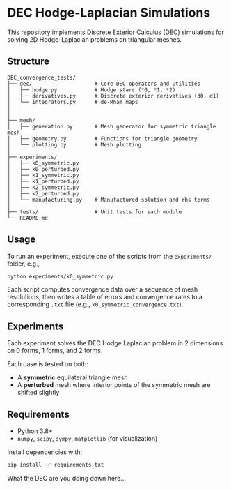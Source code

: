 # DEC Hodge-Laplacian Simulations

This repository implements Discrete Exterior Calculus (DEC) simulations for solving 2D Hodge-Laplacian problems on triangular meshes.

## Structure

```
DEC_convergence_tests/
├── dec/                    # Core DEC operators and utilities
│   ├── hodge.py            # Hodge stars (*0, *1, *2)
│   ├── derivatives.py      # Discrete exterior derivatives (d0, d1)
│   └── integrators.py      # de-Rham maps
│   
│
├── mesh/
│   ├── generation.py       # Mesh generator for symmetric triangle mesh
│   ├── geometry.py         # Functions for triangle geometry
│   └── plotting.py         # Mesh plotting
│
├── experiments/
│   ├── k0_symmetric.py
│   ├── k0_perturbed.py
│   ├── k1_symmetric.py
│   ├── k1_perturbed.py
│   ├── k2_symmetric.py
│   ├── k2_perturbed.py
│   └── manufacturing.py    # Manufactured solution and rhs terms
│
├── tests/                  # Unit tests for each module
└── README.md
```

## Usage

To run an experiment, execute one of the scripts from the `experiments/` folder, e.g.,

```bash
python experiments/k0_symmetric.py
```

Each script computes convergence data over a sequence of mesh resolutions, then writes a table of errors and convergence rates to a corresponding `.txt` file (e.g., `k0_symmetric_convergence.txt`).

## Experiments

Each experiment solves the DEC Hodge Laplacian problem in 2 dimensions on 0 forms, 1 forms, and 2 forms.

Each case is tested on both:
- A **symmetric** equilateral triangle mesh
- A **perturbed** mesh where interior points of the symmetric mesh are shifted slightly

## Requirements

- Python 3.8+
- `numpy`, `scipy`, `sympy`, `matplotlib` (for visualization)

Install dependencies with:

```bash
pip install -r requirements.txt
```









































































































































What the DEC are you doing down here...
